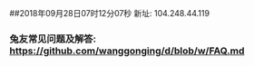 ##2018年09月28日07时12分07秒 新址: 104.248.44.119
### 兔友常见问题及解答: https://github.com/wanggonging/d/blob/w/FAQ.md
